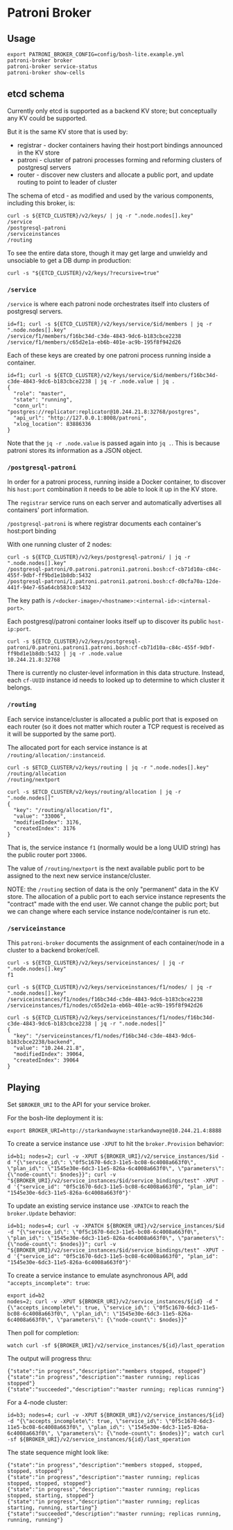 Patroni Broker
==============

Usage
-----

```
export PATRONI_BROKER_CONFIG=config/bosh-lite.example.yml
patroni-broker broker
patroni-broker service-status
patroni-broker show-cells
```

etcd schema
-----------

Currently only etcd is supported as a backend KV store; but conceptually any KV could be supported.

But it is the same KV store that is used by:

-	registrar - docker containers having their host:port bindings announced in the KV store
-	patroni - cluster of patroni processes forming and reforming clusters of postgresql servers
-	router - discover new clusters and allocate a public port, and update routing to point to leader of cluster

The schema of etcd - as modified and used by the various components, including this broker, is:

```
curl -s ${ETCD_CLUSTER}/v2/keys/ | jq -r ".node.nodes[].key"
/service
/postgresql-patroni
/serviceinstances
/routing
```

To see the entire data store, though it may get large and unwieldy and unsociable to get a DB dump in production:

```
curl -s "${ETCD_CLUSTER}/v2/keys/?recursive=true"
```

### `/service`

`/service` is where each patroni node orchestrates itself into clusters of postgresql servers.

```
id=f1; curl -s ${ETCD_CLUSTER}/v2/keys/service/$id/members | jq -r ".node.nodes[].key"
/service/f1/members/f16bc34d-c3de-4843-9dc6-b183cbce2238
/service/f1/members/c65d2e1a-eb6b-401e-ac9b-195f8f942d26
```

Each of these keys are created by one patroni process running inside a container.

```
id=f1; curl -s ${ETCD_CLUSTER}/v2/keys/service/$id/members/f16bc34d-c3de-4843-9dc6-b183cbce2238 | jq -r .node.value | jq .
{
  "role": "master",
  "state": "running",
  "conn_url": "postgres://replicator:replicator@10.244.21.8:32768/postgres",
  "api_url": "http://127.0.0.1:8008/patroni",
  "xlog_location": 83886336
}
```

Note that the `jq -r .node.value` is passed again into `jq .`. This is because patroni stores its information as a JSON object.

### `/postgresql-patroni`

In order for a patroni process, running inside a Docker container, to discover his `host:port` combination it needs to be able to look it up in the KV store.

The `registrar` service runs on each server and automatically advertises all containers' port information.

`/postgresql-patroni` is where registrar documents each container's host:port binding

With one running cluster of 2 nodes:

```
curl -s ${ETCD_CLUSTER}/v2/keys/postgresql-patroni/ | jq -r ".node.nodes[].key"
/postgresql-patroni/0.patroni.patroni1.patroni.bosh:cf-cb71d10a-c84c-455f-9dbf-ff9bd1e1b8db:5432
/postgresql-patroni/1.patroni.patroni1.patroni.bosh:cf-d0cfa70a-12de-441f-94e7-65a64cb583c0:5432
```

The key path is `/<docker-image>/<hostname>:<internal-id>:<internal-port>`.

Each postgresql/patroni container looks itself up to discover its public `host-ip:port`.

```
curl -s ${ETCD_CLUSTER}/v2/keys/postgresql-patroni/0.patroni.patroni1.patroni.bosh:cf-cb71d10a-c84c-455f-9dbf-ff9bd1e1b8db:5432 | jq -r .node.value
10.244.21.8:32768
```

There is currently no cluster-level information in this data structure. Instead, each `cf-UUID` instance id needs to looked up to determine to which cluster it belongs.

### `/routing`

Each service instance/cluster is allocated a public port that is exposed on each router (so it does not matter which router a TCP request is received as it will be supported by the same port).

The allocated port for each service instance is at `/routing/allocation/:instanceid`.

```
curl -s $ETCD_CLUSTER/v2/keys/routing | jq -r ".node.nodes[].key"
/routing/allocation
/routing/nextport

curl -s $ETCD_CLUSTER/v2/keys/routing/allocation | jq -r ".node.nodes[]"
{
  "key": "/routing/allocation/f1",
  "value": "33006",
  "modifiedIndex": 3176,
  "createdIndex": 3176
}
```

That is, the service instance `f1` (normally would be a long UUID string) has the public router port `33006`.

The value of `/routing/nextport` is the next available public port to be assigned to the next new service instance/cluster.

NOTE: the `/routing` section of data is the only "permanent" data in the KV store. The allocation of a public port to each service instance represents the "contract" made with the end user. We cannot change the public port; but we can change where each service instance node/container is run etc.

### `/serviceinstance`

This `patroni-broker` documents the assignment of each container/node in a cluster to a backend broker/cell.

```
curl -s ${ETCD_CLUSTER}/v2/keys/serviceinstances/ | jq -r ".node.nodes[].key"
f1
```

```
curl -s ${ETCD_CLUSTER}/v2/keys/serviceinstances/f1/nodes/ | jq -r ".node.nodes[].key"
/serviceinstances/f1/nodes/f16bc34d-c3de-4843-9dc6-b183cbce2238
/serviceinstances/f1/nodes/c65d2e1a-eb6b-401e-ac9b-195f8f942d26
```

```
curl -s ${ETCD_CLUSTER}/v2/keys/serviceinstances/f1/nodes/f16bc34d-c3de-4843-9dc6-b183cbce2238 | jq -r ".node.nodes[]"
{
  "key": "/serviceinstances/f1/nodes/f16bc34d-c3de-4843-9dc6-b183cbce2238/backend",
  "value": "10.244.21.8",
  "modifiedIndex": 39064,
  "createdIndex": 39064
}
```

Playing
-------

Set `$BROKER_URI` to the API for your service broker.

For the bosh-lite deployment it is:

```
export BROKER_URI=http://starkandwayne:starkandwayne@10.244.21.4:8888
```

To create a service instance use `-XPUT` to hit the `broker.Provision` behavior:

```
id=b1; nodes=2; curl -v -XPUT ${BROKER_URI}/v2/service_instances/$id -d "{\"service_id\": \"0f5c1670-6dc3-11e5-bc08-6c4008a663f0\", \"plan_id\": \"1545e30e-6dc3-11e5-826a-6c4008a663f0\", \"parameters\": {\"node-count\": $nodes}}"; curl -v "${BROKER_URI}/v2/service_instances/$id/service_bindings/test" -XPUT -d '{"service_id": "0f5c1670-6dc3-11e5-bc08-6c4008a663f0", "plan_id": "1545e30e-6dc3-11e5-826a-6c4008a663f0"}'
```

To update an existing service instance use `-XPATCH` to reach the `broker.Update` behavior:

```
id=b1; nodes=4; curl -v -XPATCH ${BROKER_URI}/v2/service_instances/$id -d "{\"service_id\": \"0f5c1670-6dc3-11e5-bc08-6c4008a663f0\", \"plan_id\": \"1545e30e-6dc3-11e5-826a-6c4008a663f0\", \"parameters\": {\"node-count\": $nodes}}"; curl -v "${BROKER_URI}/v2/service_instances/$id/service_bindings/test" -XPUT -d '{"service_id": "0f5c1670-6dc3-11e5-bc08-6c4008a663f0", "plan_id": "1545e30e-6dc3-11e5-826a-6c4008a663f0"}'
```

To create a service instance to emulate asynchronous API, add `"accepts_incomplete": true`:

```
export id=b2
nodes=2; curl -v -XPUT ${BROKER_URI}/v2/service_instances/${id} -d "{\"accepts_incomplete\": true, \"service_id\": \"0f5c1670-6dc3-11e5-bc08-6c4008a663f0\", \"plan_id\": \"1545e30e-6dc3-11e5-826a-6c4008a663f0\", \"parameters\": {\"node-count\": $nodes}}"
```

Then poll for completion:

```
watch curl -sf ${BROKER_URI}/v2/service_instances/${id}/last_operation
```

The output will progress thru:

```
{"state":"in progress","description":"members stopped, stopped"}
{"state":"in progress","description":"master running; replicas stopped"}
{"state":"succeeded","description":"master running; replicas running"}
```

For a 4-node cluster:

```
id=b3; nodes=4; curl -v -XPUT ${BROKER_URI}/v2/service_instances/${id} -d "{\"accepts_incomplete\": true, \"service_id\": \"0f5c1670-6dc3-11e5-bc08-6c4008a663f0\", \"plan_id\": \"1545e30e-6dc3-11e5-826a-6c4008a663f0\", \"parameters\": {\"node-count\": $nodes}}"; watch curl -sf ${BROKER_URI}/v2/service_instances/${id}/last_operation
```

The state sequence might look like:

```
{"state":"in progress","description":"members stopped, stopped, stopped, stopped"}
{"state":"in progress","description":"master running; replicas stopped, stopped, stopped"}
{"state":"in progress","description":"master running; replicas stopped, starting, stopped"}
{"state":"in progress","description":"master running; replicas starting, running, starting"}
{"state":"succeeded","description":"master running; replicas running, running, running"}
```
